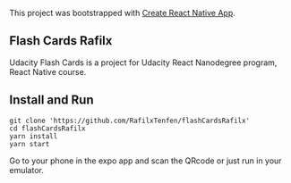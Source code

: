 This project was bootstrapped with [Create React Native App](https://github.com/react-community/create-react-native-app).

## Flash Cards Rafilx 

Udacity Flash Cards is a project for Udacity React Nanodegree program, React Native course.

## Install and Run

```
git clone 'https://github.com/RafilxTenfen/flashCardsRafilx'
cd flashCardsRafilx
yarn install
yarn start 
``` 

Go to your phone in the expo app and scan the QRcode or just run in your emulator.
